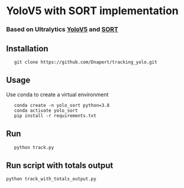 # YoloV5 with SORT implementation

### Based on Ultralytics [YoloV5](https://github.com/ultralytics/yolov5) and [SORT](https://github.com/abewley/sort)

## Installation
 ```
    git clone https://github.com/Dnapert/tracking_yolo.git
 ```

## Usage
 Use conda to create a virtual environment

 ```
    conda create -n yolo_sort python=3.8
    conda activate yolo_sort
    pip install -r requirements.txt
 ```

## Run
 ```
    python track.py 
 ```

 ## Run script with totals output
 ```
 python track_with_totals_output.py
 ```